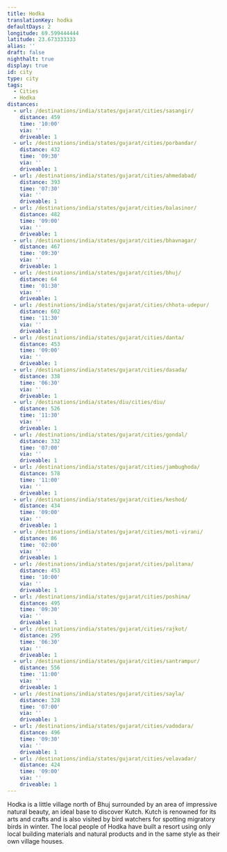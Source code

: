 ```yaml
---
title: Hodka
translationKey: hodka
defaultDays: 2
longitude: 69.599444444
latitude: 23.673333333
alias: ''
draft: false
nighthalt: true
display: true
id: city
type: city
tags:
  - Cities
  - Hodka
distances:
  - url: /destinations/india/states/gujarat/cities/sasangir/
    distance: 459
    time: '10:00'
    via: ''
    driveable: 1
  - url: /destinations/india/states/gujarat/cities/porbandar/
    distance: 432
    time: '09:30'
    via: ''
    driveable: 1
  - url: /destinations/india/states/gujarat/cities/ahmedabad/
    distance: 393
    time: '07:30'
    via: ''
    driveable: 1
  - url: /destinations/india/states/gujarat/cities/balasinor/
    distance: 482
    time: '09:00'
    via: ''
    driveable: 1
  - url: /destinations/india/states/gujarat/cities/bhavnagar/
    distance: 467
    time: '09:30'
    via: ''
    driveable: 1
  - url: /destinations/india/states/gujarat/cities/bhuj/
    distance: 64
    time: '01:30'
    via: ''
    driveable: 1
  - url: /destinations/india/states/gujarat/cities/chhota-udepur/
    distance: 602
    time: '11:30'
    via: ''
    driveable: 1
  - url: /destinations/india/states/gujarat/cities/danta/
    distance: 453
    time: '09:00'
    via: ''
    driveable: 1
  - url: /destinations/india/states/gujarat/cities/dasada/
    distance: 338
    time: '06:30'
    via: ''
    driveable: 1
  - url: /destinations/india/states/diu/cities/diu/
    distance: 526
    time: '11:30'
    via: ''
    driveable: 1
  - url: /destinations/india/states/gujarat/cities/gondal/
    distance: 332
    time: '07:00'
    via: ''
    driveable: 1
  - url: /destinations/india/states/gujarat/cities/jambughoda/
    distance: 578
    time: '11:00'
    via: ''
    driveable: 1
  - url: /destinations/india/states/gujarat/cities/keshod/
    distance: 434
    time: '09:00'
    via: ''
    driveable: 1
  - url: /destinations/india/states/gujarat/cities/moti-virani/
    distance: 86
    time: '02:00'
    via: ''
    driveable: 1
  - url: /destinations/india/states/gujarat/cities/palitana/
    distance: 453
    time: '10:00'
    via: ''
    driveable: 1
  - url: /destinations/india/states/gujarat/cities/poshina/
    distance: 495
    time: '09:30'
    via: ''
    driveable: 1
  - url: /destinations/india/states/gujarat/cities/rajkot/
    distance: 295
    time: '06:30'
    via: ''
    driveable: 1
  - url: /destinations/india/states/gujarat/cities/santrampur/
    distance: 556
    time: '11:00'
    via: ''
    driveable: 1
  - url: /destinations/india/states/gujarat/cities/sayla/
    distance: 328
    time: '07:00'
    via: ''
    driveable: 1
  - url: /destinations/india/states/gujarat/cities/vadodara/
    distance: 496
    time: '09:30'
    via: ''
    driveable: 1
  - url: /destinations/india/states/gujarat/cities/velavadar/
    distance: 424
    time: '09:00'
    via: ''
    driveable: 1
---
```




















































































































































Hodka is a little village north of Bhuj surrounded by an area of impressive natural beauty, an ideal base to discover Kutch. Kutch is renowned for its arts and crafts and is also visited by bird watchers for spotting migratory birds in winter. The local people of Hodka have built a resort using only local building materials and natural products and in the same style as their own village houses. 
